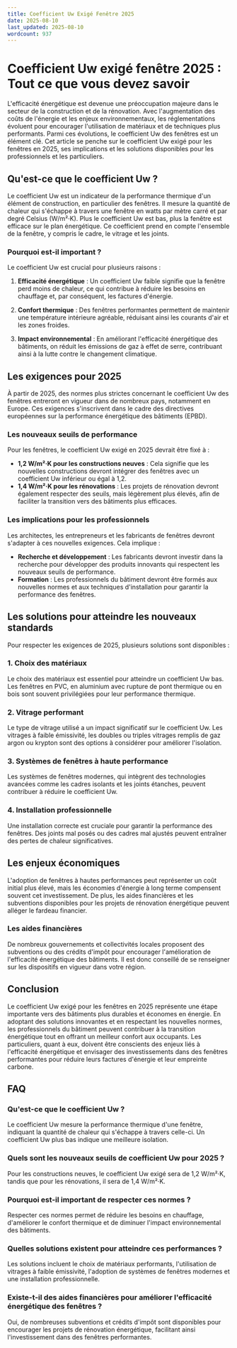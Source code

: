 ```yaml
---
title: Coefficient Uw Exigé Fenêtre 2025
date: 2025-08-10
last_updated: 2025-08-10
wordcount: 937
---
```


# Coefficient Uw exigé fenêtre 2025 : Tout ce que vous devez savoir

L'efficacité énergétique est devenue une préoccupation majeure dans le secteur de la construction et de la rénovation. Avec l'augmentation des coûts de l'énergie et les enjeux environnementaux, les réglementations évoluent pour encourager l'utilisation de matériaux et de techniques plus performants. Parmi ces évolutions, le coefficient Uw des fenêtres est un élément clé. Cet article se penche sur le coefficient Uw exigé pour les fenêtres en 2025, ses implications et les solutions disponibles pour les professionnels et les particuliers.

## Qu'est-ce que le coefficient Uw ?

Le coefficient Uw est un indicateur de la performance thermique d'un élément de construction, en particulier des fenêtres. Il mesure la quantité de chaleur qui s'échappe à travers une fenêtre en watts par mètre carré et par degré Celsius (W/m²·K). Plus le coefficient Uw est bas, plus la fenêtre est efficace sur le plan énergétique. Ce coefficient prend en compte l'ensemble de la fenêtre, y compris le cadre, le vitrage et les joints.

### Pourquoi est-il important ?

Le coefficient Uw est crucial pour plusieurs raisons :

1. **Efficacité énergétique** : Un coefficient Uw faible signifie que la fenêtre perd moins de chaleur, ce qui contribue à réduire les besoins en chauffage et, par conséquent, les factures d'énergie.

2. **Confort thermique** : Des fenêtres performantes permettent de maintenir une température intérieure agréable, réduisant ainsi les courants d'air et les zones froides.

3. **Impact environnemental** : En améliorant l'efficacité énergétique des bâtiments, on réduit les émissions de gaz à effet de serre, contribuant ainsi à la lutte contre le changement climatique.

## Les exigences pour 2025

À partir de 2025, des normes plus strictes concernant le coefficient Uw des fenêtres entreront en vigueur dans de nombreux pays, notamment en Europe. Ces exigences s'inscrivent dans le cadre des directives européennes sur la performance énergétique des bâtiments (EPBD).

### Les nouveaux seuils de performance

Pour les fenêtres, le coefficient Uw exigé en 2025 devrait être fixé à :

- **1,2 W/m²·K pour les constructions neuves** : Cela signifie que les nouvelles constructions devront intégrer des fenêtres avec un coefficient Uw inférieur ou égal à 1,2.
- **1,4 W/m²·K pour les rénovations** : Les projets de rénovation devront également respecter des seuils, mais légèrement plus élevés, afin de faciliter la transition vers des bâtiments plus efficaces.

### Les implications pour les professionnels

Les architectes, les entrepreneurs et les fabricants de fenêtres devront s'adapter à ces nouvelles exigences. Cela implique :

- **Recherche et développement** : Les fabricants devront investir dans la recherche pour développer des produits innovants qui respectent les nouveaux seuils de performance.
- **Formation** : Les professionnels du bâtiment devront être formés aux nouvelles normes et aux techniques d'installation pour garantir la performance des fenêtres.

## Les solutions pour atteindre les nouveaux standards

Pour respecter les exigences de 2025, plusieurs solutions sont disponibles :

### 1. Choix des matériaux

Le choix des matériaux est essentiel pour atteindre un coefficient Uw bas. Les fenêtres en PVC, en aluminium avec rupture de pont thermique ou en bois sont souvent privilégiées pour leur performance thermique.

### 2. Vitrage performant

Le type de vitrage utilisé a un impact significatif sur le coefficient Uw. Les vitrages à faible émissivité, les doubles ou triples vitrages remplis de gaz argon ou krypton sont des options à considérer pour améliorer l'isolation.

### 3. Systèmes de fenêtres à haute performance

Les systèmes de fenêtres modernes, qui intègrent des technologies avancées comme les cadres isolants et les joints étanches, peuvent contribuer à réduire le coefficient Uw.

### 4. Installation professionnelle

Une installation correcte est cruciale pour garantir la performance des fenêtres. Des joints mal posés ou des cadres mal ajustés peuvent entraîner des pertes de chaleur significatives.

## Les enjeux économiques

L'adoption de fenêtres à hautes performances peut représenter un coût initial plus élevé, mais les économies d'énergie à long terme compensent souvent cet investissement. De plus, les aides financières et les subventions disponibles pour les projets de rénovation énergétique peuvent alléger le fardeau financier.

### Les aides financières

De nombreux gouvernements et collectivités locales proposent des subventions ou des crédits d'impôt pour encourager l'amélioration de l'efficacité énergétique des bâtiments. Il est donc conseillé de se renseigner sur les dispositifs en vigueur dans votre région.

## Conclusion

Le coefficient Uw exigé pour les fenêtres en 2025 représente une étape importante vers des bâtiments plus durables et économes en énergie. En adoptant des solutions innovantes et en respectant les nouvelles normes, les professionnels du bâtiment peuvent contribuer à la transition énergétique tout en offrant un meilleur confort aux occupants. Les particuliers, quant à eux, doivent être conscients des enjeux liés à l'efficacité énergétique et envisager des investissements dans des fenêtres performantes pour réduire leurs factures d'énergie et leur empreinte carbone.

## FAQ

### Qu'est-ce que le coefficient Uw ?

Le coefficient Uw mesure la performance thermique d'une fenêtre, indiquant la quantité de chaleur qui s'échappe à travers celle-ci. Un coefficient Uw plus bas indique une meilleure isolation.

### Quels sont les nouveaux seuils de coefficient Uw pour 2025 ?

Pour les constructions neuves, le coefficient Uw exigé sera de 1,2 W/m²·K, tandis que pour les rénovations, il sera de 1,4 W/m²·K.

### Pourquoi est-il important de respecter ces normes ?

Respecter ces normes permet de réduire les besoins en chauffage, d'améliorer le confort thermique et de diminuer l'impact environnemental des bâtiments.

### Quelles solutions existent pour atteindre ces performances ?

Les solutions incluent le choix de matériaux performants, l'utilisation de vitrages à faible émissivité, l'adoption de systèmes de fenêtres modernes et une installation professionnelle.

### Existe-t-il des aides financières pour améliorer l'efficacité énergétique des fenêtres ?

Oui, de nombreuses subventions et crédits d'impôt sont disponibles pour encourager les projets de rénovation énergétique, facilitant ainsi l'investissement dans des fenêtres performantes.